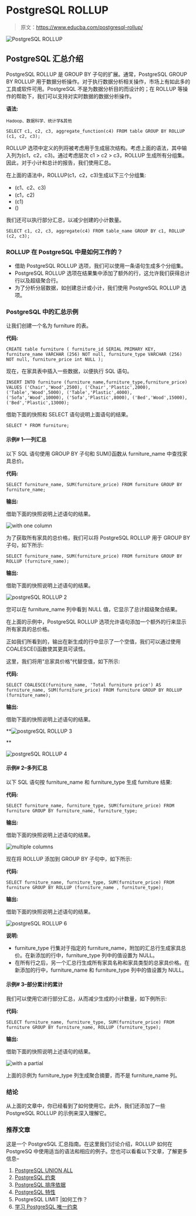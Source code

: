 # PostgreSQL ROLLUP

> 原文：<https://www.educba.com/postgresql-rollup/>

![PostgreSQL ROLLUP](img/ec10f9ae6d9f4ceb31324076721027fe.png)



## **PostgreSQL 汇总介绍**

PostgreSQL ROLLUP 是 GROUP BY 子句的扩展。通常，PostgreSQL GROUP BY ROLLUP 用于数据分析操作。对于执行数据分析相关操作，市场上有如此多的工具或软件可用。PostgreSQL 不是为数据分析目的而设计的；在 ROLLUP 等操作的帮助下，我们可以支持对实时数据的数据分析操作。

**语法:**

<small>Hadoop、数据科学、统计学&其他</small>

`SELECT
c1, c2, c3, aggregate_function(c4)
FROM
table
GROUP BY ROLLUP (c1, c2, c3);`

ROLLUP 选项中定义的列将被考虑用于生成层次结构。考虑上面的语法，其中输入列为(c1，c2，c3)。通过考虑层次 c1 > c2 > c3，ROLLUP 生成所有分组集。因此，对于小计和总计的报告，我们使用汇总。

在上面的语法中，ROLLUP(c1，c2，c3)生成以下三个分组集:

*   (c1、c2、c3)
*   (c1，c2)
*   (c1)
*   ()

我们还可以执行部分汇总，以减少创建的小计数量。

`SELECT
c1, c2, c3, aggregate(c4)
FROM
table_name
GROUP BY
c1, ROLLUP (c2, c3);`

### ROLLUP 在 PostgreSQL 中是如何工作的？

*   借助 PostgreSQL ROLLUP 选项，我们可以使用一条语句生成多个分组集。
*   PostgreSQL ROLLUP 选项在结果集中添加了额外的行，这允许我们获得总计行以及超级聚合行。
*   为了分析分层数据，如创建总计或小计，我们使用 PostgreSQL ROLLUP 选项。

### PostgreSQL 中的汇总示例

让我们创建一个名为 furniture 的表。

**代码:**

`CREATE table furniture
(
furniture_id SERIAL PRIMARY KEY,
furniture_name VARCHAR (256) NOT null,
furniture_type VARCHAR (256) NOT null,
furniture_price int NULL
);`

现在，在家具表中插入一些数据，以便执行 SQL 语句。

`INSERT INTO furniture (furniture_name,furniture_type,furniture_price)
VALUES
('Chair','Wood',2500),
('Chair','Plastic',2000),
('Table','Wood',5000),
('Table','Plastic',4000),
('Sofa','Wood',10000),
('Sofa','Plastic',8000),
('Bed','Wood',15000),
('Bed','Plastic',13000);`

借助下面的快照和 SELECT 语句说明上面语句的结果。

`SELECT * FROM furniture;`

#### 示例# 1–一列汇总

以下 SQL 语句使用 GROUP BY 子句和 SUM()函数从 furniture_name 中查找家具总价。

**代码:**

`SELECT
furniture_name, SUM(furniture_price)
FROM
furniture
GROUP BY furniture_name;`

**输出:**

借助下面的快照说明上述语句的结果。

![with one column](img/eb950dd17890be1c40e73ad0b3e1aa62.png)



为了获取所有家具的总价格，我们可以将 PostgreSQL ROLLUP 用于 GROUP BY 子句，如下所示:

`SELECT
furniture_name, SUM(furniture_price)
FROM
furniture
GROUP BY ROLLUP (furniture_name);`

**输出:**

借助下面的快照说明上述语句的结果。

![postgreSQL ROLLUP 2](img/7d65c600c9033d715e196acc9aa1101a.png)



您可以在 furniture_name 列中看到 NULL 值，它显示了总计超级聚合结果。

在上面的示例中，PostgreSQL ROLLUP 选项允许语句添加一个额外的行来显示所有家具的总价格。

正如我们所看到的，输出在新生成的行中显示了一个空值，我们可以通过使用 COALESCE()函数使其更具可读性。

这里，我们将用“总家具价格”代替空值，如下所示:

**代码:**

`SELECT
COALESCE(furniture_name, 'Total furniture price') AS furniture_name,
SUM(furniture_price)
FROM
furniture
GROUP BY ROLLUP (furniture_name);`

**输出:**

借助下面的快照说明上述语句的结果。

**![postgreSQL ROLLUP 3](img/6418b1b427b5e019dcecc389b18b997e.png)

** 

![postgreSQL ROLLUP 4](img/f02dcafeaf860d961ae82168971964b4.png)



#### 示例# 2–多列汇总

以下 SQL 语句按 furniture_name 和 furniture_type 生成 furniture 结果:

**代码:**

`SELECT
furniture_name, furniture_type, SUM(furniture_price)
FROM
furniture
GROUP BY furniture_name, furniture_type;`

**输出:**

借助下面的快照说明上述语句的结果。

![multiple columns](img/e18c2e26f220f51ec642bf12a971483f.png)



现在将 ROLLUP 添加到 GROUP BY 子句中，如下所示:

**代码:**

`SELECT
furniture_name, furniture_type, SUM(furniture_price)
FROM
furniture
GROUP BY ROLLUP (furniture_name , furniture_type);`

**输出:**

借助下面的快照说明上述语句的结果。

![postgreSQL ROLLUP 6](img/5648d63df9a9d7c2f1db32369291ad27.png)



**说明:**

*   furniture_type 行集对于指定的 furniture_name，附加的汇总行生成家具总价。在新添加的行中，furniture_type 列中的值设置为 NULL。
*   在所有行之后，另一个汇总行生成所有家具名称和家具类型的总家具价格。在新添加的行中，furniture_name 和 furniture_type 列中的值设置为 NULL。

#### 示例# 3–部分累计的累计

我们可以使用它进行部分汇总，从而减少生成的小计数量，如下例所示:

**代码:**

`SELECT
furniture_name, furniture_type, SUM(furniture_price)
FROM
furniture
GROUP BY furniture_name, ROLLUP (furniture_type);`

**输出:**

借助下面的快照说明上述语句的结果。

![with a partial](img/38cbe3f1f8a72a173f18b12990bd8a1c.png)



上面的示例为 furniture_type 列生成聚合摘要，而不是 furniture_name 列。

### 结论

从上面的文章中，你已经看到了如何使用它。此外，我们还添加了一些 PostgreSQL ROLLUP 的示例来深入理解它。

### 推荐文章

这是一个 PostgreSQL 汇总指南。在这里我们讨论介绍，ROLLUP 如何在 PostgreSQ 中使用适当的语法和相应的例子。您也可以看看以下文章，了解更多信息–

1.  [PostgreSQL UNION ALL](https://www.educba.com/postgresql-union-all/)
2.  [PostgreSQL 约束](https://www.educba.com/postgresql-constraints/)
3.  [PostgreSQL 排序依据](https://www.educba.com/postgresql-order-by/)
4.  [PostgreSQL 特性](https://www.educba.com/postgresql-features/)
5.  PostgreSQL LIMIT |如何工作？
6.  [学习 PostgreSQL 唯一约束](https://www.educba.com/postgresql-unique-constraint/)